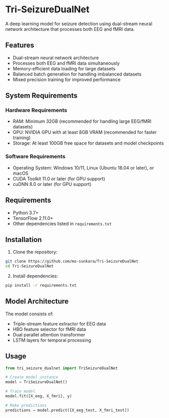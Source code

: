 # Tri-SeizureDualNet

A deep learning model for seizure detection using dual-stream neural network architecture that processes both EEG and fMRI data.

## Features

- Dual-stream neural network architecture
- Processes both EEG and fMRI data simultaneously
- Memory-efficient data loading for large datasets
- Balanced batch generation for handling imbalanced datasets
- Mixed precision training for improved performance

## System Requirements

### Hardware Requirements
- RAM: Minimum 32GB (recommended for handling large EEG/fMRI datasets)
- GPU: NVIDIA GPU with at least 8GB VRAM (recommended for faster training)
- Storage: At least 100GB free space for datasets and model checkpoints

### Software Requirements
- Operating System: Windows 10/11, Linux (Ubuntu 18.04 or later), or macOS
- CUDA Toolkit 11.0 or later (for GPU support)
- cuDNN 8.0 or later (for GPU support)

## Requirements

- Python 3.7+
- TensorFlow 2.11.0+
- Other dependencies listed in `requirements.txt`

## Installation

1. Clone the repository:
```bash
git clone https://github.com/mo-sunkara/Tri-SeizureDualNet
cd Tri-SeizureDualNet
```

2. Install dependencies:
```bash
pip install -r requirements.txt
```

## Model Architecture

The model consists of:
- Triple-stream feature extractor for EEG data
- HBO feature selector for fMRI data
- Dual parallel attention transformer
- LSTM layers for temporal processing

## Usage

```python
from tri_seizure_dualnet import TriSeizureDualNet

# Create model instance
model = TriSeizureDualNet()

# Train model
model.fit([X_eeg, X_fmri], y)

# Make predictions
predictions = model.predict([X_eeg_test, X_fmri_test])
```
